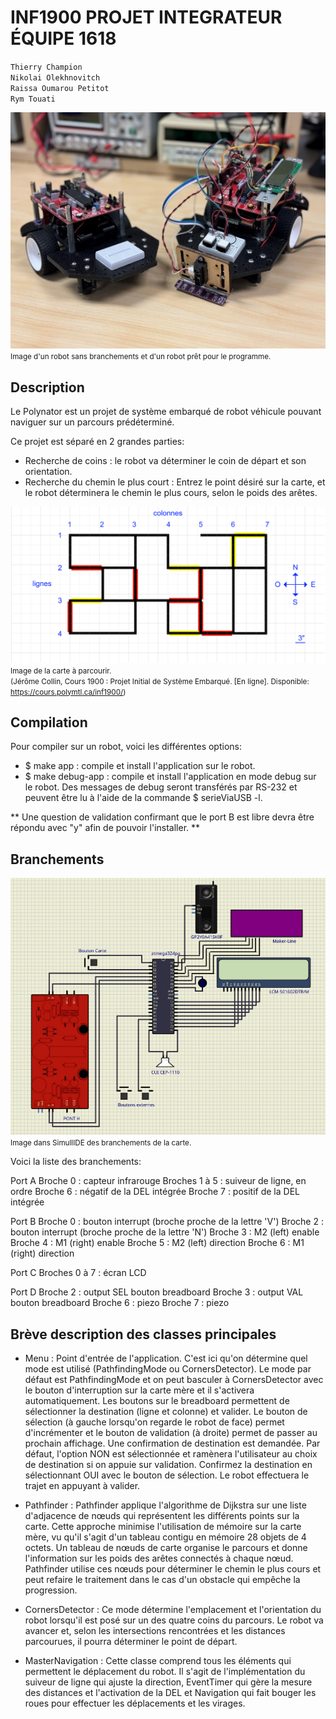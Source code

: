# INF1900 PROJET INTEGRATEUR ÉQUIPE 1618

`Thierry Champion`  
`Nikolai Olekhnovitch`  
`Raissa Oumarou Petitot`  
`Rym Touati`  

![image_robots](res/robots.jpg "Robots")  
<small>Image d'un robot sans branchements et d'un robot prêt pour le programme.</small>

## Description

Le Polynator est un projet de système embarqué de robot véhicule pouvant naviguer sur un parcours prédéterminé.

Ce projet est séparé en 2 grandes parties:

- Recherche de coins : le robot va déterminer le coin de départ et son orientation.
- Recherche du chemin le plus court : Entrez le point désiré sur la carte, et le robot déterminera le chemin le plus cours, selon le poids des arêtes.

![image_map](res/map.png "Map")  
<small>
Image de la carte à parcourir.  
(Jérôme Collin, Cours 1900 : Projet Initial de Système Embarqué. [En ligne]. Disponible: https://cours.polymtl.ca/inf1900/)
</small>

## Compilation

Pour compiler sur un robot, voici les différentes options:

- $ make app : compile et install l'application sur le robot.
- $ make debug-app : compile et install l'application en mode debug sur le robot. Des messages de debug seront transférés par
  RS-232 et peuvent être lu à l'aide de la commande $ serieViaUSB -l.

** Une question de validation confirmant que le port B est libre devra être répondu avec "y" afin de pouvoir l'installer. **

## Branchements

![image_branchements](res/connections.png "Branchements")  
<small>Image dans SimullIDE des branchements de la carte.</small>

Voici la liste des branchements:

Port A
Broche 0 : capteur infrarouge
Broches 1 à 5 : suiveur de ligne, en ordre
Broche 6 : négatif de la DEL intégrée
Broche 7 : positif de la DEL intégrée

Port B
Broche 0 : bouton interrupt (broche proche de la lettre 'V')
Broche 2 : bouton interrupt (broche proche de la lettre 'N')
Broche 3 : M2 (left) enable
Broche 4 : M1 (right) enable
Broche 5 : M2 (left) direction
Broche 6 : M1 (right) direction

Port C
Broches 0 à 7 : écran LCD

Port D
Broche 2 : output SEL bouton breadboard
Broche 3 : output VAL bouton breadboard
Broche 6 : piezo
Broche 7 : piezo

## Brève description des classes principales

- Menu              :    Point d'entrée de l'application. C'est ici qu'on détermine quel mode est utilisé (PathfindingMode ou CornersDetector). Le mode par défaut est PathfindingMode et on peut basculer à CornersDetector avec le bouton d'interruption sur la carte mère et il s'activera automatiquement. Les boutons sur le breadboard permettent de sélectionner la destination (ligne et colonne) et valider. Le bouton de sélection (à gauche lorsqu'on regarde le robot de face) permet d'incrémenter et le bouton de validation (à droite) permet de passer au prochain affichage. Une confirmation de destination est demandée. Par défaut, l'option NON est sélectionnée et ramènera l'utilisateur au choix de destination si on appuie sur validation. Confirmez la destination en sélectionnant OUI avec le bouton de sélection. Le robot effectuera le trajet en appuyant à valider.

- Pathfinder        :   Pathfinder applique l'algorithme de Dijkstra sur une liste d'adjacence de nœuds qui représentent les différents points sur la carte. Cette approche minimise l'utilisation de mémoire sur la carte mère, vu qu'il s'agit d'un tableau contigu en mémoire 28 objets de 4 octets. Un tableau de nœuds de carte organise le parcours et donne l'information sur les poids des arêtes connectés à chaque nœud. Pathfinder utilise ces nœuds pour déterminer le chemin le plus cours et peut refaire le traitement dans le cas d'un obstacle qui empêche la progression.

- CornersDetector  :   Ce mode détermine l'emplacement et l'orientation du robot lorsqu'il est posé sur un des quatre coins du parcours. Le robot va avancer et, selon les intersections rencontrées et les distances parcourues, il pourra déterminer le point de départ. 

- MasterNavigation :   Cette classe comprend tous les éléments qui permettent le déplacement du robot. Il s'agit de l'implémentation du suiveur de ligne qui ajuste la direction, EventTimer qui gère la mesure des distances et l'activation de la DEL et Navigation qui fait bouger les roues pour effectuer les déplacements et les virages.
